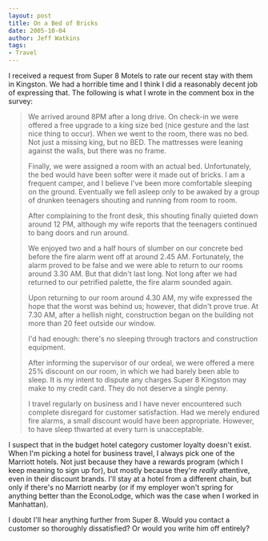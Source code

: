 ```yaml
---
layout: post
title: On a Bed of Bricks
date: 2005-10-04
author: Jeff Watkins
tags:
- Travel
---
```


I received a request from Super 8 Motels to rate our recent stay with them in Kingston. We had a horrible time and I think I did a reasonably decent job of expressing that. The following is what I wrote in the comment box in the survey:
<!--more-->
> We arrived around 8PM after a long drive. On check-in we were offered a free upgrade to a king size bed (nice gesture and the last nice thing to occur). When we went to the room, there was no bed. Not just a missing king, but no BED. The mattresses were leaning against the walls, but there was no frame.
> 
> Finally, we were assigned a room with an actual bed. Unfortunately, the bed would have been softer were it made out of bricks. I am a frequent camper, and I believe I've been more comfortable sleeping on the ground. Eventually we fell asleep only to be awaked by a group of drunken teenagers shouting and running from room to room.
> 
> After complaining to the front desk, this shouting finally quieted down around 12 PM, although my wife reports that the teenagers continued to bang doors and run around.
> 
> We enjoyed two and a half hours of slumber on our concrete bed before the fire alarm went off at around 2.45 AM. Fortunately, the alarm proved to be false and we were able to return to our rooms around 3.30 AM. But that didn't last long. Not long after we had returned to our petrified palette, the fire alarm sounded again.
> 
> Upon returning to our room around 4.30 AM, my wife expressed the hope that the worst was behind us; however, that didn't prove true. At 7.30 AM, after a hellish night, construction began on the building not more than 20 feet outside our window.
> 
> I'd had enough: there's no sleeping through tractors and construction equipment.
> 
> After informing the supervisor of our ordeal, we were offered a mere 25% discount on our room, in which we had barely been able to sleep. It is my intent to dispute any charges Super 8 Kingston may make to my credit card. They do not deserve a single penny.
> 
> I travel regularly on business and I have never encountered such complete disregard for customer satisfaction. Had we merely endured fire alarms, a small discount would have been appropriate. However, to have sleep thwarted at every turn is unacceptable.
	
I suspect that in the budget hotel category customer loyalty doesn't exist. When I'm picking a hotel for business travel, I always pick one of the Marriott hotels. Not just because they have a rewards program (which I keep meaning to sign up for), but mostly because they're *really* attentive, even in their discount brands. I'll stay at a hotel from a different chain, but only if there's no Marriott nearby (or if my employer won't spring for anything better than the EconoLodge, which was the case when I worked in Manhattan).

I doubt I'll hear anything further from Super 8. Would you contact a customer so thoroughly dissatisfied? Or would you write him off entirely?